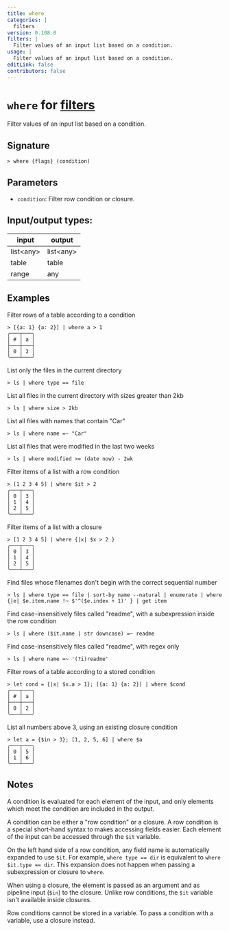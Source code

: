 ```yaml
---
title: where
categories: |
  filters
version: 0.108.0
filters: |
  Filter values of an input list based on a condition.
usage: |
  Filter values of an input list based on a condition.
editLink: false
contributors: false
---
```

<!-- This file is automatically generated. Please edit the command in https://github.com/nushell/nushell instead. -->

# `where` for [filters](/commands/categories/filters.md)

<div class='command-title'>Filter values of an input list based on a condition.</div>

## Signature

```> where {flags} (condition)```

## Parameters

 -  `condition`: Filter row condition or closure.


## Input/output types:

| input     | output    |
| --------- | --------- |
| list&lt;any&gt; | list&lt;any&gt; |
| table     | table     |
| range     | any       |
## Examples

Filter rows of a table according to a condition
```nu
> [{a: 1} {a: 2}] | where a > 1
╭───┬───╮
│ # │ a │
├───┼───┤
│ 0 │ 2 │
╰───┴───╯

```

List only the files in the current directory
```nu
> ls | where type == file

```

List all files in the current directory with sizes greater than 2kb
```nu
> ls | where size > 2kb

```

List all files with names that contain "Car"
```nu
> ls | where name =~ "Car"

```

List all files that were modified in the last two weeks
```nu
> ls | where modified >= (date now) - 2wk

```

Filter items of a list with a row condition
```nu
> [1 2 3 4 5] | where $it > 2
╭───┬───╮
│ 0 │ 3 │
│ 1 │ 4 │
│ 2 │ 5 │
╰───┴───╯

```

Filter items of a list with a closure
```nu
> [1 2 3 4 5] | where {|x| $x > 2 }
╭───┬───╮
│ 0 │ 3 │
│ 1 │ 4 │
│ 2 │ 5 │
╰───┴───╯

```

Find files whose filenames don't begin with the correct sequential number
```nu
> ls | where type == file | sort-by name --natural | enumerate | where {|e| $e.item.name !~ $'^($e.index + 1)' } | get item

```

Find case-insensitively files called "readme", with a subexpression inside the row condition
```nu
> ls | where ($it.name | str downcase) =~ readme

```

Find case-insensitively files called "readme", with regex only
```nu
> ls | where name =~ '(?i)readme'

```

Filter rows of a table according to a stored condition
```nu
> let cond = {|x| $x.a > 1}; [{a: 1} {a: 2}] | where $cond
╭───┬───╮
│ # │ a │
├───┼───┤
│ 0 │ 2 │
╰───┴───╯

```

List all numbers above 3, using an existing closure condition
```nu
> let a = {$in > 3}; [1, 2, 5, 6] | where $a
╭───┬───╮
│ 0 │ 5 │
│ 1 │ 6 │
╰───┴───╯

```

## Notes
A condition is evaluated for each element of the input, and only elements which meet the condition are included in the output.

A condition can be either a "row condition" or a closure. A row condition is a special short-hand syntax to makes accessing fields easier.
Each element of the input can be accessed through the `$it` variable.

On the left hand side of a row condition, any field name is automatically expanded to use `$it`.
For example, `where type == dir` is equivalent to `where $it.type == dir`. This expansion does not happen when passing a subexpression or closure to `where`.

When using a closure, the element is passed as an argument and as pipeline input (`$in`) to the closure. Unlike row conditions, the `$it` variable isn't available inside closures.

Row conditions cannot be stored in a variable. To pass a condition with a variable, use a closure instead.